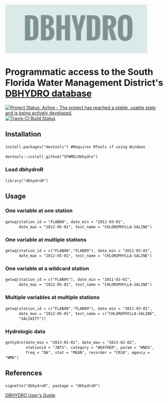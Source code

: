 
![](inst/doc/profile.png)

# Programmatic access to the South Florida Water Management District's [DBHYDRO database](http://my.sfwmd.gov/dbhydroplsql/show_dbkey_info.main_menu)

[![Project Status: Active - The project has reached a stable, usable state and is being actively developed.](http://www.repostatus.org/badges/latest/active.svg)](http://www.repostatus.org/#active)
[![Travis-CI Build Status](https://travis-ci.org/SFWMD/dbhydro.svg?branch=master)](https://travis-ci.org/SFWMD/dbhydro)

## Installation

`install.packages("devtools") #Requires RTools if using Windows`

`devtools::install_github("SFWMD/dbhydro")`

### Load dbhydroR

`library("dbhydroR")`

## Usage

### One variable at one station
```
getwq(station_id = "FLAB08", date_min = "2011-03-01", 
      date_max = "2012-05-01", test_name = "CHLOROPHYLLA-SALINE")
```

### One variable at multiple stations 
```
getwq(station_id = c("FLAB08","FLAB09"), date_min = "2011-03-01",
      date_max = "2012-05-01", test_name = "CHLOROPHYLLA-SALINE")
```

### One variable at a wildcard station
```
getwq(station_id = c("FLAB0%"), date_min = "2011-03-01", 
      date_max = "2012-05-01", test_name = "CHLOROPHYLLA-SALINE")
```

### Multiple variables at multiple stations
```
getwq(station_id = c("FLAB08","FLAB09"), date_min = "2011-03-01",
      date_max = "2012-05-01", test_name = c("CHLOROPHYLLA-SALINE",
      "SALINITY"))
```

### Hydrologic data
```
gethydro(date_min = "2013-01-01", date_max = "2013-02-02",
         stationid = "JBTS", category = "WEATHER", param = "WNDS",
         freq = "DA", stat = "MEAN", recorder = "CR10", agency = "WMD")
```

## References

`vignette("dbhydroR", package = "dbhydroR")`

[DBHYDRO User's Guide](http://www.sfwmd.gov/portal/page/portal/xrepository/sfwmd_repository_pdf/dbhydrobrowseruserdocumentation.pdf)

